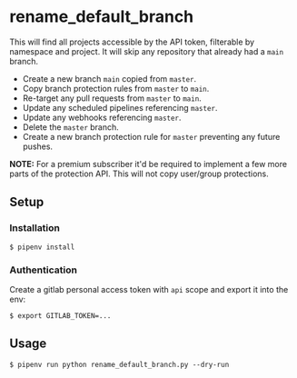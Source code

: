 # rename_default_branch

This will find all projects accessible by the API token, filterable by namespace and project. It will skip any repository that already had a `main` branch.

- Create a new branch `main` copied from `master`.
- Copy branch protection rules from `master` to `main`.
- Re-target any pull requests from `master` to `main`.
- Update any scheduled pipelines referencing `master`.
- Update any webhooks referencing `master`.
- Delete the `master` branch.
- Create a new branch protection rule for `master` preventing any future pushes.

 **NOTE:** For a premium subscriber it'd be required to implement a few more parts of the protection API. This will not copy user/group protections.

## Setup

### Installation

```
$ pipenv install
```

### Authentication

Create a gitlab personal access token with `api` scope and export it into the env:

```
$ export GITLAB_TOKEN=...
```

## Usage

```
$ pipenv run python rename_default_branch.py --dry-run
```